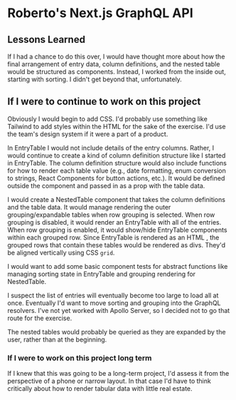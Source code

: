 # Roberto's Next.js GraphQL API

## Lessons Learned

If I had a chance to do this over, I would have thought more about how the final arrangement of entry data, column definitions, and the nested table would be structured as components. Instead, I worked from the inside out, starting with sorting. I didn't get beyond that, unfortunately.

## If I were to continue to work on this project

Obviously I would begin to add CSS. I'd probably use something like Tailwind to add styles within the HTML for the sake of the exercise. I'd use the team's design system if it were a part of a product.

In EntryTable I would not include details of the entry columns. Rather, I would continue to create a kind of column definition structure like I started in EntryTable. The column definition structure would also include functions for how to render each table value (e.g., date formatting, enum conversion to strings, React Components for button actions, etc.). It would be defined outside the component and passed in as a prop with the table data.

I would create a NestedTable component that takes the column definitions and the table data. It would manage rendering the outer grouping/expandable tables when row grouping is selected. When row grouping is disabled, it would render an EntryTable with all of the entries. When row grouping is enabled, it would show/hide EntryTable components within each grouped row. Since EntryTable is rendered as an HTML <table>, the grouped rows that contain these tables would be rendered as divs. They'd be aligned vertically using CSS `grid`.

I would want to add some basic component tests for abstract functions like managing sorting state in EntryTable and grouping rendering for NestedTable.

I suspect the list of entries will eventually become too large to load all at once. Eventually I'd want to move sorting and grouping into the GraphQL resolvers. I've not yet worked with Apollo Server, so I decided not to go that route for the exercise.

The nested tables would probably be queried as they are expanded by the user, rather than at the beginning.

### If I were to work on this project long term

If I knew that this was going to be a long-term project, I'd assess it from the perspective of a phone or narrow layout. In that case I'd have to think critically about how to render tabular data with little real estate.
